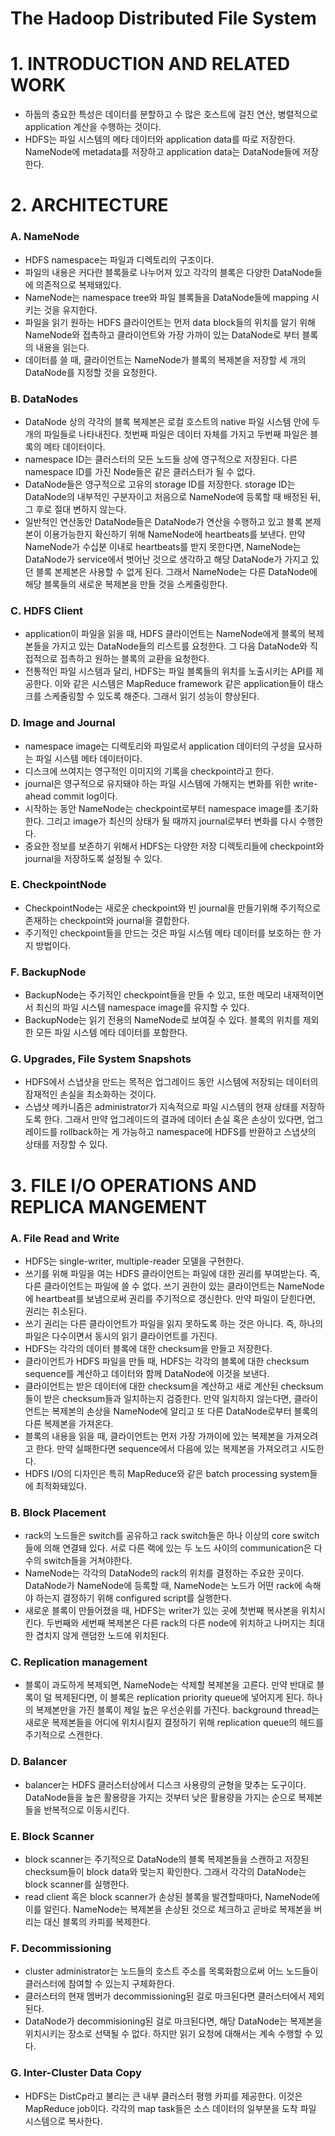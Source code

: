 # The Hadoop Distributed File System



# 1. INTRODUCTION AND RELATED WORK

- 하둡의 중요한 특성은 데이터를 분할하고 수 많은 호스트에 걸친 연산, 병렬적으로 application 계산을 수행하는 것이다.
- HDFS는 파일 시스템의 메타 데이터와 application data를 따로 저장한다. NameNode에 metadata를 저장하고 application data는 DataNode들에 저장한다.



# 2.  ARCHITECTURE

###  A. NameNode

- HDFS namespace는 파일과 디렉토리의 구조이다.
- 파일의 내용은 커다란 블록들로 나누어져 있고 각각의 블록은 다양한 DataNode들에 의존적으로 복제돼있다.
- NameNode는 namespace tree와  파일 블록들을 DataNode들에 mapping 시키는 것을  유지한다.
- 파일을 읽기 원하는 HDFS 클라이언트는 먼저  data block들의 위치를 알기 위해 NameNode와 접촉하고 클라이언트와 가장 가까이 있는 DataNode로 부터 블록의 내용을 읽는다.
- 데이터를 쓸 때, 클라이언트는 NameNode가 블록의 복제본을 저장할 세 개의 DataNode를 지정할 것을 요청한다.



### B. DataNodes

- DataNode 상의 각각의 블록 복제본은 로컬 호스트의 native 파일 시스템 안에 두 개의 파일들로 나타내진다. 첫번째 파일은 데이터 자체를 가지고 두번째 파일은 블록의 메타 데이터이다.
- namespace ID는 클러스터의 모든 노드들 상에 영구적으로 저장된다. 다른 namespace ID를 가진 Node들은 같은 클러스터가 될 수 없다.
- DataNode들은 영구적으로 고유의 storage ID를 저장한다. storage ID는 DataNode의 내부적인 구분자이고 처음으로 NameNode에 등록할 때 배정된 뒤, 그 후로 절대 변하지 않는다.
- 일반적인  연산동안 DataNode들은 DataNode가 연산을 수행하고 있고 블록 본제본이 이용가능한지 확신하기 위해 NameNode에 heartbeats를 보낸다. 만약 NameNode가 수십분 이내로 heartbeats를 받지 못한다면, NameNode는 DataNode가 service에서 벗어난 것으로 생각하고 해당 DataNode가 가지고 있던 블록 본제본은 사용할 수 없게 된다. 그래서 NameNode는 다른 DataNode에 해당 블록들의 새로운 복제본을 만들 것을 스케줄링한다.



### C.  HDFS Client

- application이 파일을 읽을 때, HDFS 클라이언트는 NameNode에게 블록의 복제본들을 가지고 있는 DataNode들의 리스트를 요청한다. 그 다음 DataNode와 직접적으로 접촉하고 원하는 블록의 교환을 요청한다.
- 전통적인 파일 시스템과 달리, HDFS는 파일 블록들의 위치를 노출시키는 API를 제공한다. 이와 같은 시스템은 MapReduce framework 같은 application들이 태스크를 스케줄링할 수 있도록 해준다. 그래서 읽기 성능이 향상된다.



###  D. Image and Journal

- namespace image는 디렉토리와 파일로서 application 데이터의 구성을 묘사하는 파일 시스템 메타 데이터이다.
- 디스크에 쓰여지는 영구적인 이미지의 기록을 checkpoint라고 한다.
- journal은 영구적으로 유지돼야 하는 파일 시스템에 가해지는 변화를 위한 write-ahead commit log이다.
- 시작하는 동안 NameNode는 checkpoint로부터 namespace image를 초기화한다. 그리고 image가 최신의 상태가 될 때까지 journal로부터 변화를 다시 수행한다.
- 중요한 정보를 보존하기 위해서 HDFS는 다양한 저장 디렉토리들에 checkpoint와 journal을 저장하도록 설정될 수 있다.



### E. CheckpointNode

- CheckpointNode는 새로운 checkpoint와 빈 journal을 만들기위해 주기적으로 존재하는 checkpoint와 journal을 결합한다.
- 주기적인 checkpoint들을 만드는 것은 파일 시스템 메타 데이터를 보호하는 한 가지 방법이다.



### F. BackupNode

- BackupNode는 주기적인 checkpoint들을 만들 수 있고, 또한 메모리 내재적이면서 최신의 파일 시스템 namespace image를  유지할 수 있다. 
- BackupNode는 읽기 전용의 NameNode로 보여질 수 있다. 블록의 위치를 제외한 모든 파일 시스템 메타 데이터를 포함한다.



### G. Upgrades, File System Snapshots

- HDFS에서 스냅샷을 만드는 목적은 업그레이드 동안 시스템에 저장되는 데이터의 잠재적인 손실을 최소화하는 것이다.
- 스냅샷 메카니즘은 administrator가 지속적으로 파일 시스템의 현재 상태를 저장하도록 한다. 그래서 만약 업그레이드의 결과에 데이터 손실 혹은 손상이 있다면, 업그레이드를 rollback하는 게 가능하고 namespace에 HDFS를 반환하고 스냅샷의 상태를 저장할 수 있다.



# 3. FILE I/O OPERATIONS AND REPLICA MANGEMENT

###  A. File Read and Write

- HDFS는 single-writer, multiple-reader 모델을 구현한다.
- 쓰기를 위해 파일을 여는 HDFS 클라이언트는 파일에 대한 권리를 부여받는다. 즉, 다른 클라이언트는 파일에 쓸 수 없다.  쓰기 권한이 있는 클라이언트는 NameNode에 heartbeat를 보냄으로써 권리를 주기적으로 갱신한다. 만약 파일이 닫힌다면, 권리는 취소된다.
- 쓰기 권리는 다른 클라이언트가 파일을 읽지 못하도록 하는 것은 아니다. 즉, 하나의 파일은 다수이면서 동시의 읽기 클라이언트를 가진다.
- HDFS는 각각의 데이터 블록에 대한 checksum을 만들고 저장한다.
- 클라이언트가 HDFS 파일을 만들 때, HDFS는 각각의 블록에 대한 checksum sequence를 계산하고 데이터와 함께 DataNode에 이것을 보낸다.
- 클라이언트는 받은 데이터에 대한 checksum을 계산하고 새로 계산된 checksum들이 받은 checksum들과 일치하는지 검증한다. 만약 일치하지 않는다면, 클라이언트는 복제본의 손상을 NameNode에 알리고 또 다른 DataNode로부터 블록의 다른 복제본을 가져온다.
- 블록의 내용을 읽을 때, 클라이언트는 먼저 가장 가까이에 있는 복제본을 가져오려고 한다. 만약 실패한다면 sequence에서 다음에 있는 복제본을 가져오려고 시도한다.
- HDFS I/O의 디자인은 특히 MapReduce와 같은 batch processing system들에 최적화돼있다.




### B. Block Placement

- rack의 노드들은 switch를 공유하고 rack switch들은 하나 이상의 core switch들에 의해 연결돼 있다.  서로 다른 랙에 있는 두 노드 사이의 communication은 다수의 switch들을 거쳐야한다.
- NameNode는 각각의 DataNode의 rack의 위치를 결정하는 주요한 곳이다. DataNode가 NameNode에 등록할 때, NameNode는 노드가 어떤 rack에 속해야 하는지 결정하기 위해 configured script를 실행한다.
- 새로운 블록이 만들어졌을 때, HDFS는 writer가 있는 곳에 첫번째 복사본을 위치시킨다. 두번째와 세번째 복제본은 다른 rack의 다른 node에 위치하고 나머지는 최대한 겹치지 않게 랜덤한 노드에 위치된다.



### C. Replication management

- 블록이 과도하게 복제되면, NameNode는 삭제할 복제본을 고른다. 만약 반대로 블록이 덜 복제된다면, 이 블록은 replication priority queue에 넣어지게 된다. 하나의 복제본만을 가진 블록이 제일 높은 우선순위를 가진다. background thread는 새로운 복제본들을 어디에 위치시킬지 결정하기 위해 replication queue의 헤드를 주기적으로 스캔한다.



### D. Balancer

- balancer는 HDFS 클러스터상에서 디스크 사용량의 균형을 맞추는 도구이다. DataNode들을 높은 활용량을 가지는 것부터 낮은 활용량을 가지는 순으로 복제본들을 반복적으로 이동시킨다.



### E. Block Scanner

- block scanner는 주기적으로 DataNode의 블록 복제본들을 스캔하고 저장된 checksum들이 block data와 맞는지 확인한다. 그래서 각각의 DataNode는 block scanner를 실행한다.
- read client 혹은 block scanner가 손상된 블록을 발견할때마다, NameNode에 이를 알린다. NameNode는 복제본을 손상된 것으로 체크하고 곧바로 복제본을 버리는 대신 블록의 카피를 복제한다. 



### F. Decommissioning

- cluster administrator는 노드들의 호스트 주소를 목록화함으로써 어느 노드들이 클러스터에 참여할 수 있는지 구체화한다.
- 클러스터의 현재 멤버가 decommissioning된 걸로 마크된다면 클러스터에서 제외된다. 
- DataNode가 decommisioning된 걸로 마크된다면, 해당 DataNode는 복제본을 위치시키는 장소로 선택될 수 없다. 하지만 읽기 요청에 대해서는 계속 수행할 수 있다.



### G. Inter-Cluster Data Copy

- HDFS는 DistCp라고 불리는 큰 내부 클러스터 평행 카피를 제공한다. 이것은 MapReduce job이다. 각각의 map task들은 소스 데이터의 일부분을 도착 파일 시스템으로 복사한다.